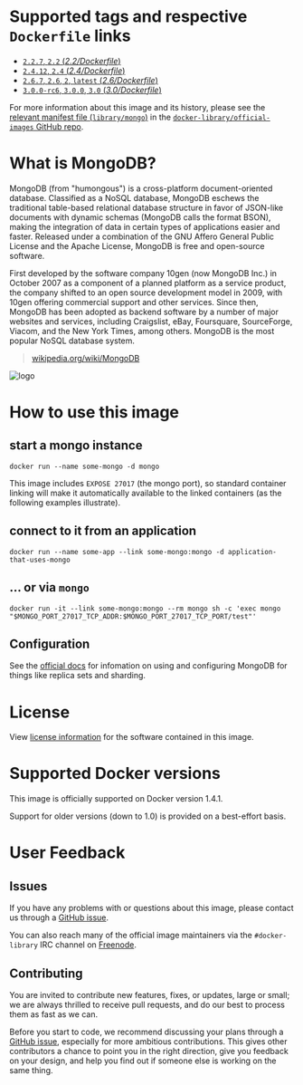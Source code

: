 # Supported tags and respective `Dockerfile` links

- [`2.2.7`, `2.2` (*2.2/Dockerfile*)](https://github.com/docker-library/mongo/blob/d9fb48dbdb0b9c35d35902429fe1a28527959f25/2.2/Dockerfile)
- [`2.4.12`, `2.4` (*2.4/Dockerfile*)](https://github.com/docker-library/mongo/blob/d9fb48dbdb0b9c35d35902429fe1a28527959f25/2.4/Dockerfile)
- [`2.6.7`, `2.6`, `2`, `latest` (*2.6/Dockerfile*)](https://github.com/docker-library/mongo/blob/1d641659a75cf2f8ce1b517c7fc2a0ebfd033eed/2.6/Dockerfile)
- [`3.0.0-rc6`, `3.0.0`, `3.0` (*3.0/Dockerfile*)](https://github.com/docker-library/mongo/blob/58ff8729e6d3e0ede8d2b222124486915763d1b0/3.0/Dockerfile)

For more information about this image and its history, please see the [relevant
manifest file
(`library/mongo`)](https://github.com/docker-library/official-images/blob/master/library/mongo)
in the [`docker-library/official-images` GitHub
repo](https://github.com/docker-library/official-images).

# What is MongoDB?

MongoDB (from "humongous") is a cross-platform document-oriented database.
Classified as a NoSQL database, MongoDB eschews the traditional table-based
relational database structure in favor of JSON-like documents with dynamic
schemas (MongoDB calls the format BSON), making the integration of data in
certain types of applications easier and faster. Released under a combination of
the GNU Affero General Public License and the Apache License, MongoDB is free
and open-source software.

First developed by the software company 10gen (now MongoDB Inc.) in October 2007
as a component of a planned platform as a service product, the company shifted
to an open source development model in 2009, with 10gen offering commercial
support and other services. Since then, MongoDB has been adopted as backend
software by a number of major websites and services, including Craigslist, eBay,
Foursquare, SourceForge, Viacom, and the New York Times, among others. MongoDB
is the most popular NoSQL database system.

> [wikipedia.org/wiki/MongoDB](https://en.wikipedia.org/wiki/MongoDB)

![logo](https://raw.githubusercontent.com/docker-library/docs/master/mongo/logo.png)

# How to use this image

## start a mongo instance

    docker run --name some-mongo -d mongo

This image includes `EXPOSE 27017` (the mongo port), so standard container
linking will make it automatically available to the linked containers (as the
following examples illustrate).

## connect to it from an application

    docker run --name some-app --link some-mongo:mongo -d application-that-uses-mongo

## ... or via `mongo`

    docker run -it --link some-mongo:mongo --rm mongo sh -c 'exec mongo "$MONGO_PORT_27017_TCP_ADDR:$MONGO_PORT_27017_TCP_PORT/test"'

## Configuration

See the [official docs](http://docs.mongodb.org/manual/) for infomation on using
and configuring MongoDB for things like replica sets and sharding.

# License

View [license
information](https://github.com/mongodb/mongo/blob/7c3cfac300cfcca4f73f1c3b18457f0f8fae3f69/README#L71)
for the software contained in this image.

# Supported Docker versions

This image is officially supported on Docker version 1.4.1.

Support for older versions (down to 1.0) is provided on a best-effort basis.

# User Feedback

## Issues

If you have any problems with or questions about this image, please contact us
 through a [GitHub issue](https://github.com/docker-library/mongo/issues).

You can also reach many of the official image maintainers via the
`#docker-library` IRC channel on [Freenode](https://freenode.net).

## Contributing

You are invited to contribute new features, fixes, or updates, large or small;
we are always thrilled to receive pull requests, and do our best to process them
as fast as we can.

Before you start to code, we recommend discussing your plans 
through a [GitHub issue](https://github.com/docker-library/mongo/issues), especially for more ambitious
contributions. This gives other contributors a chance to point you in the right
direction, give you feedback on your design, and help you find out if someone
else is working on the same thing.
